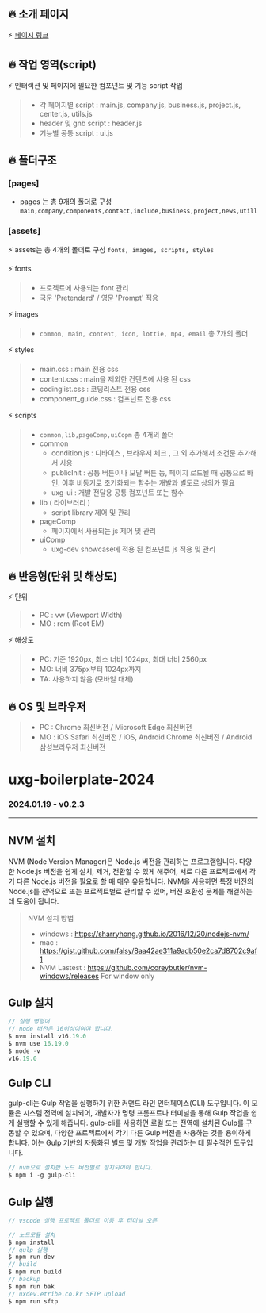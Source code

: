 ## 🔥 소개 페이지
⚡ <a href="https://dyek6898.github.io/archisound/dist/pages/main/IAM_MAIN_PG001.html">페이지 링크</a>

## 🔥 작업 영역(script)
⚡ 인터랙션 및 페이지에 필요한 컴포넌트 및 기능 script 작업
> - 각 페이지별 script : main.js, company.js, business.js, project.js, center.js, utils.js
> - header 및 gnb script : header.js
> - 기능별 공통 script : ui.js

## 🔥 폴더구조

### [pages]

- pages 는 총 9개의 폴더로 구성 `main,company,components,contact,include,business,project,news,utill`

### [assets]

⚡ assets는 총 4개의 폴더로 구성 `fonts, images, scripts, styles`

⚡ fonts

> - 프로젝트에 사용되는 font 관리
> - 국문 'Pretendard' / 영문 'Prompt' 적용

⚡ images

> - `common, main, content, icon, lottie, mp4, email` 총 7개의 폴더

⚡ styles

> - main.css : main 전용 css
> - content.css : main을 제외한 컨텐츠에 사용 된 css
> - codinglist.css : 코딩리스트 전용 css
> - component_guide.css : 컴포넌트 전용 css

⚡ scripts

> - `common,lib,pageComp,uiCopm` 총 4개의 폴더
> - common
>   - condition.js : 디바이스 , 브라우저 체크 , 그 외 추가해서 조건문 추가해서 사용
>   - publicInit : 공통 버튼이나 모달 버튼 등, 페이지 로드될 때 공통으로 바인. 이후 비동기로 초기화되는 함수는 개발과 별도로 상의가 필요
>   - uxg-ui : 개발 전달용 공통 컴포넌트 또는 함수
> - lib ( 라이브러리 )
>   - script library 제어 및 관리
> - pageComp
>   - 페이지에서 사용되는 js 제어 및 관리
> - uiComp
>   - uxg-dev showcase에 적용 된 컴포넌트 js 적용 및 관리

## 🔥 반응형(단위 및 해상도)

⚡ 단위

> - PC : vw (Viewport Width)
> - MO : rem (Root EM)

⚡ 해상도

> - PC: 기준 1920px, 최소 너비 1024px, 최대 너비 2560px
> - MO: 너비 375px부터 1024px까지
> - TA: 사용하지 않음 (모바일 대체)

## 🔥 OS 및 브라우저

> - PC : Chrome 최신버전 / Microsoft Edge 최신버전
> - MO : iOS Safari 최신버전 / iOS, Android Chrome 최신버전 / Android 삼성브라우저 최신버전

# uxg-boilerplate-2024

### 2024.01.19 - v0.2.3

---

## NVM 설치

NVM (Node Version Manager)은 Node.js 버전을 관리하는 프로그램입니다. 다양한 Node.js 버전을 쉽게 설치, 제거, 전환할 수 있게 해주어, 서로 다른 프로젝트에서 각기 다른 Node.js 버전을 필요로 할 때 매우 유용합니다. NVM을 사용하면 특정 버전의 Node.js를 전역으로 또는 프로젝트별로 관리할 수 있어, 버전 호환성 문제를 해결하는 데 도움이 됩니다.

> NVM 설치 방법
>
> - windows : https://sharryhong.github.io/2016/12/20/nodejs-nvm/
> - mac : https://gist.github.com/falsy/8aa42ae311a9adb50e2ca7d8702c9af1
> - NVM Lastest : https://github.com/coreybutler/nvm-windows/releases For window only

## Gulp 설치

```js
// 실행 명령어
// node 버전은 16이상이여야 합니다.
$ nvm install v16.19.0
$ nvm use 16.19.0
$ node -v
v16.19.0
```

## Gulp CLI

gulp-cli는 Gulp 작업을 실행하기 위한 커맨드 라인 인터페이스(CLI) 도구입니다. 이 모듈은 시스템 전역에 설치되어, 개발자가 명령 프롬프트나 터미널을 통해 Gulp 작업을 쉽게 실행할 수 있게 해줍니다. gulp-cli를 사용하면 로컬 또는 전역에 설치된 Gulp를 구동할 수 있으며, 다양한 프로젝트에서 각기 다른 Gulp 버전을 사용하는 것을 용이하게 합니다. 이는 Gulp 기반의 자동화된 빌드 및 개발 작업을 관리하는 데 필수적인 도구입니다.

```js
// nvm으로 설치한 노드 버전별로 설치되어야 합니다.
$ npm i -g gulp-cli
```

## Gulp 실행

```js
// vscode 실행 프로젝트 폴더로 이동 후 터미널 오픈

// 노드모듈 설치
$ npm install
// gulp 실행
$ npm run dev
// build
$ npm run build
// backup
$ npm run bak
// uxdev.etribe.co.kr SFTP upload
$ npm run sftp
```
